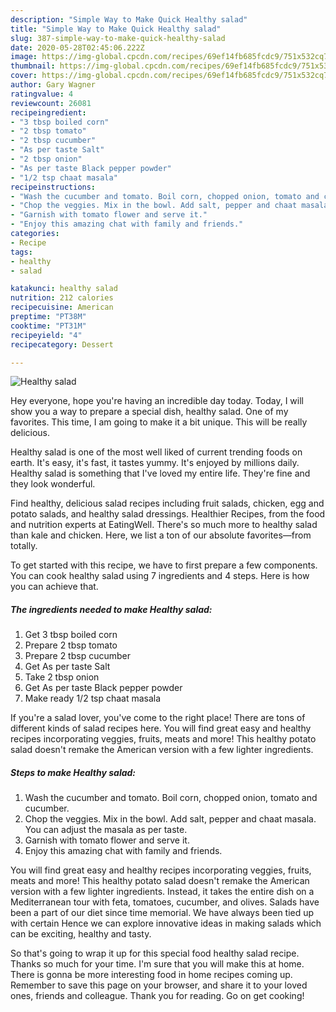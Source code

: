 ```yaml
---
description: "Simple Way to Make Quick Healthy salad"
title: "Simple Way to Make Quick Healthy salad"
slug: 387-simple-way-to-make-quick-healthy-salad
date: 2020-05-28T02:45:06.222Z
image: https://img-global.cpcdn.com/recipes/69ef14fb685fcdc9/751x532cq70/healthy-salad-recipe-main-photo.jpg
thumbnail: https://img-global.cpcdn.com/recipes/69ef14fb685fcdc9/751x532cq70/healthy-salad-recipe-main-photo.jpg
cover: https://img-global.cpcdn.com/recipes/69ef14fb685fcdc9/751x532cq70/healthy-salad-recipe-main-photo.jpg
author: Gary Wagner
ratingvalue: 4
reviewcount: 26081
recipeingredient:
- "3 tbsp boiled corn"
- "2 tbsp tomato"
- "2 tbsp cucumber"
- "As per taste Salt"
- "2 tbsp onion"
- "As per taste Black pepper powder"
- "1/2 tsp chaat masala"
recipeinstructions:
- "Wash the cucumber and tomato. Boil corn, chopped onion, tomato and cucumber."
- "Chop the veggies. Mix in the bowl. Add salt, pepper and chaat masala. You can adjust the masala as per taste."
- "Garnish with tomato flower and serve it."
- "Enjoy this amazing chat with family and friends."
categories:
- Recipe
tags:
- healthy
- salad

katakunci: healthy salad 
nutrition: 212 calories
recipecuisine: American
preptime: "PT38M"
cooktime: "PT31M"
recipeyield: "4"
recipecategory: Dessert

---
```



![Healthy salad](https://img-global.cpcdn.com/recipes/69ef14fb685fcdc9/751x532cq70/healthy-salad-recipe-main-photo.jpg)

Hey everyone, hope you're having an incredible day today. Today, I will show you a way to prepare a special dish, healthy salad. One of my favorites. This time, I am going to make it a bit unique. This will be really delicious.

Healthy salad is one of the most well liked of current trending foods on earth. It's easy, it's fast, it tastes yummy. It's enjoyed by millions daily. Healthy salad is something that I've loved my entire life. They're fine and they look wonderful.

Find healthy, delicious salad recipes including fruit salads, chicken, egg and potato salads, and healthy salad dressings. Healthier Recipes, from the food and nutrition experts at EatingWell. There&#39;s so much more to healthy salad than kale and chicken. Here, we list a ton of our absolute favorites—from totally.


To get started with this recipe, we have to first prepare a few components. You can cook healthy salad using 7 ingredients and 4 steps. Here is how you can achieve that.

<!--inarticleads1-->

##### The ingredients needed to make Healthy salad:

1. Get 3 tbsp boiled corn
1. Prepare 2 tbsp tomato
1. Prepare 2 tbsp cucumber
1. Get As per taste Salt
1. Take 2 tbsp onion
1. Get As per taste Black pepper powder
1. Make ready 1/2 tsp chaat masala


If you&#39;re a salad lover, you&#39;ve come to the right place! There are tons of different kinds of salad recipes here. You will find great easy and healthy recipes incorporating veggies, fruits, meats and more! This healthy potato salad doesn&#39;t remake the American version with a few lighter ingredients. 

<!--inarticleads2-->

##### Steps to make Healthy salad:

1. Wash the cucumber and tomato. Boil corn, chopped onion, tomato and cucumber.
1. Chop the veggies. Mix in the bowl. Add salt, pepper and chaat masala. You can adjust the masala as per taste.
1. Garnish with tomato flower and serve it.
1. Enjoy this amazing chat with family and friends.


You will find great easy and healthy recipes incorporating veggies, fruits, meats and more! This healthy potato salad doesn&#39;t remake the American version with a few lighter ingredients. Instead, it takes the entire dish on a Mediterranean tour with feta, tomatoes, cucumber, and olives. Salads have been a part of our diet since time memorial. We have always been tied up with certain Hence we can explore innovative ideas in making salads which can be exciting, healthy and tasty. 

So that's going to wrap it up for this special food healthy salad recipe. Thanks so much for your time. I'm sure that you will make this at home. There is gonna be more interesting food in home recipes coming up. Remember to save this page on your browser, and share it to your loved ones, friends and colleague. Thank you for reading. Go on get cooking!
